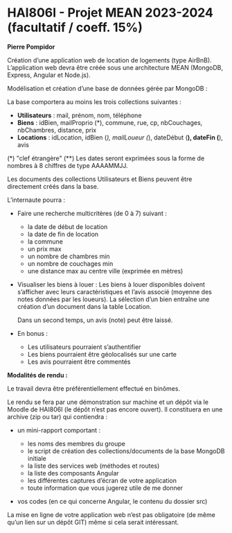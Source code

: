 # HAI806I - Projet MEAN 2023-2024 (facultatif / coeff. 15%)

**Pierre Pompidor**

Création d’une application web de location de logements (type AirBnB). L’application web devra être créée sous une architecture MEAN (MongoDB, Express, Angular et Node.js).

Modélisation et création d’une base de données gérée par MongoDB :

La base comportera au moins les trois collections suivantes :

- **Utilisateurs** : mail, prénom, nom, téléphone
- **Biens** : idBien, mailProprio (*), commune, rue, cp, nbCouchages, nbChambres, distance, prix
- **Locations** : idLocation, idBien (*), mailLoueur (*), dateDébut (**), dateFin (**), avis

(*) "clef étrangère" (**) Les dates seront exprimées sous la forme de nombres à 8 chiffres de type AAAAMMJJ.

Les documents des collections Utilisateurs et Biens peuvent être directement créés dans la base.

L’internaute pourra :

- Faire une recherche multicritères (de 0 à 7) suivant :
  - la date de début de location
  - la date de fin de location
  - la commune
  - un prix max
  - un nombre de chambres min
  - un nombre de couchages min
  - une distance max au centre ville (exprimée en mètres)

- Visualiser les biens à louer :
  Les biens à louer disponibles doivent s’afficher avec leurs caractéristiques et l’avis associé (moyenne des notes données par les loueurs). La sélection d’un bien entraîne une création d’un document dans la table Location.

  Dans un second temps, un avis (note) peut être laissé.

- En bonus :
  - Les utilisateurs pourraient s’authentifier
  - Les biens pourraient être géolocalisés sur une carte
  - Les avis pourraient être commentés

**Modalités de rendu :**

Le travail devra être préférentiellement effectué en binômes.

Le rendu se fera par une démonstration sur machine et un dépôt via le Moodle de HAI806I (le dépôt n’est pas encore ouvert). Il constituera en une archive (zip ou tar) qui contiendra :

- un mini-rapport comportant :
  - les noms des membres du groupe
  - le script de création des collections/documents de la base MongoDB initiale
  - la liste des services web (méthodes et routes)
  - la liste des composants Angular
  - les différentes captures d’écran de votre application
  - toute information que vous jugerez utile de me donner

- vos codes (en ce qui concerne Angular, le contenu du dossier src)

La mise en ligne de votre application web n’est pas obligatoire (de même qu’un lien sur un dépôt GIT) même si cela serait intéressant.

